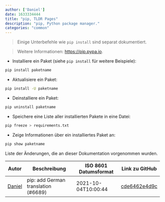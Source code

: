```yaml
---
author: ['Daniel']
date: 1633334444
title: "pip, TLDR Pages"
description: "pip, Python package manager."
categories: "common"
---
```

> Einige Unterbefehle wie `pip install` sind separat dokumentiert.

> Weitere Informationen: <https://pip.pypa.io>.

- Installiere ein Paket (siehe `pip install` für weitere Beispiele):

```bash
pip install paketname
```

- Aktualisiere ein Paket:

```bash
pip install -U paketname
```

- Deinstalliere ein Paket:

```bash
pip uninstall paketname
```

- Speichere eine Liste aller installierten Pakete in eine Datei:

```bash
pip freeze > requirements.txt
```

- Zeige Informationen über ein installiertes Paket an:

```bash
pip show paketname
```
Liste der Änderungen, die an dieser Dokumentation vorgenommen wurden.


Autor | Beschreibung | ISO 8601 Datumsformat | Link zu GitHub
------|-----|-----|-----
[Daniel](mailto:33197631+dadav@users.noreply.github.com) | pip: add German translation (#6689) | 2021-10-04T10:00:44 | [cde6462e4d9c](https://github.com/tldr-pages/tldr/commit/cde6462e4d9ce89fa5fcd34e5ab417ffe4a9db9e)

